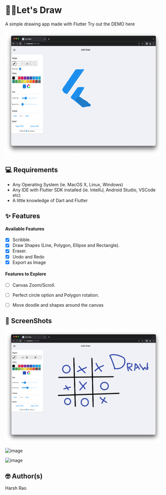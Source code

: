 # 🎨🎨Let's Draw

A simple drawing app made with Flutter
Try out the DEMO here

<img src="assets/screenshots/ss2.png" height="400"/>

## 💻 Requirements

- Any Operating System (ie. MacOS X, Linux, Windows)
- Any IDE with Flutter SDK installed (ie. IntelliJ, Android Studio, VSCode etc)
- A little knowledge of Dart and Flutter


## ✨ Features

#### Available Features
- [x] Scribble.
- [x] Draw Shapes (Line, Polygon, Ellipse and Rectangle).
- [x] Eraser.
- [x] Undo and Redo
- [x] Export as Image

#### Features to Explore
- [ ] Canvas Zoom/Scroll.
- [ ] Perfect circle option and Polygon rotation.
- [ ] Move doodle and shapes around the canvas


## 📸 ScreenShots

<img src="assets/screenshots/ss1.png"/>

![image](https://github.com/hurshh/Flutter-drawing-board/assets/75796695/7d60938b-16ac-418a-95fc-a241406047dd)

![image](https://github.com/hurshh/Flutter-drawing-board/assets/75796695/79363b36-2bd4-4b0d-98d1-b2b82230c567)


## 🤓 Author(s)

Harsh Rao

